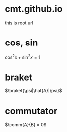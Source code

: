 # cmt.github.io
this is root url

# cos, sin
$\cos^{2} x + \sin^{2} x = 1$

# braket
$\braket{\psi|\hat{A}|\psi}$

# commutator
$\comm{A}{B} = 0$